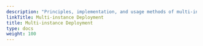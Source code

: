 ```yaml
---
description: "Principles, implementation, and usage methods of multi-instance and multi-application design in Dubbo."
linkTitle: Multi-instance Deployment
title: Multi-instance Deployment
type: docs
weight: 100
---
```


